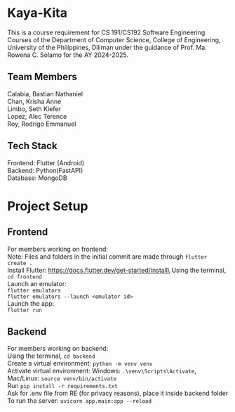 # Kaya-Kita

This is a course requirement for CS 191/CS192 Software Engineering Courses of the Department of Computer Science, College of Engineering, University of the Philippines, Diliman under the guidance of Prof. Ma. Rowena C. Solamo for the AY 2024-2025.

## Team Members

Calabia, Bastian Nathaniel\
Chan, Krisha Anne\
Limbo, Seth Kiefer\
Lopez, Alec Terence\
Roy, Rodrigo Emmanuel

## Tech Stack
Frontend: Flutter (Android)\
Backend: Python(FastAPI)\
Database: MongoDB

# Project Setup

## Frontend
For members working on frontend:\
Note: Files and folders in the initial commit are made through `flutter create .`\
Install Flutter: https://docs.flutter.dev/get-started/install\
Using the terminal, `cd frontend`\
Launch an emulator:\
`flutter emulators`\
`flutter emulators --launch <emulator id>`\
Launch the app:\
`flutter run`

## Backend
For members working on backend:\
Using the terminal, `cd backend`\
Create a virtual environment: `python -m venv venv`\
Activate virtual environment: Windows: `.\venv\Scripts\Activate`, Mac/Linux: `source venv/bin/activate` \
Run `pip install -r requirements.txt`\
Ask for .env file from RE (for privacy reasons), place it inside backend folder\
To run the server: `uvicorn app.main:app --reload`
